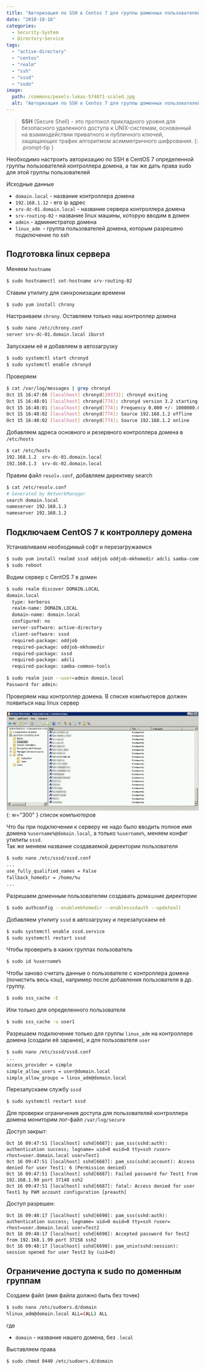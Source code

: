 ```yaml
---
title: "Авторизация по SSH в Centos 7 для группы доменных пользователей"
date: "2018-10-16"
categories: 
  - Security-System
  - Directory-Service
tags: 
  - "active-directory"
  - "centos"
  - "realm"
  - "ssh"
  - "sssd"
  - "sudo"
image:
  path: /commons/pexels-lukas-574071-scaled.jpg
  alt: "Авторизация по SSH в Centos 7 для группы доменных пользователей"
---
```


> **SSH** (Secure Shell) - это протокол прикладного уровня для безопасного удаленного доступа к UNIX-системам, основанный на взаимодействии приватного и публичного ключей, защищающих трафик алгоритмом асимметричного шифрования.
{: .prompt-tip }

Необходимо настроить авторизацию по SSH в CentOS 7 определенной группы пользователей контроллера домена, а так же дать права sudo для этой группы пользователей

Исходные данные

- `domain.local` - название контроллера домена
- `192.168.1.12` - его ip адрес
- `srv-dc-01.domain.local` - название сервера контроллера домена
- `srv-routing-02` - название linux машины, которую вводим в домен
- `admin` - администратор домена
- `linux_adm `- группа пользователей домена, которым разрешено подключение по ssh

## Подготовка linux сервера

Меняем `hostname`

```sh
$ sudo hostnamectl set-hostname srv-routing-02
```

Ставим утилиту для синхронизации времени

```sh
$ sudo yum install chrony
```

Настраиваем `chrony`. Оставляем только наш контроллер домена

```sh
$ sudo nano /etc/chrony.conf
server srv-dc-01.domain.local iburst
```

Запускаем её и добавляем в автозагрузку

```sh
$ sudo systemctl start chronyd 
$ sudo systemctl enable chronyd
```

Проверяем

```sh
$ cat /var/log/messages | grep chronyd
Oct 15 16:47:06 [localhost] chronyd[29373]: chronyd exiting
Oct 15 16:48:01 [localhost] chronyd[774]: chronyd version 3.2 starting (+CMDMON +NTP +REFCLOCK +RTC +PRIVDROP +SCFILTER +SECHASH +SIGND +ASYNCDNS +IPV6 +DEBUG)
Oct 15 16:48:01 [localhost] chronyd[774]: Frequency 0.000 +/- 1000000.000 ppm read from /var/lib/chrony/drift
Oct 15 16:48:02 [localhost] chronyd[774]: Source 192.168.1.2 offline
Oct 15 16:48:02 [localhost] chronyd[774]: Source 192.168.1.2 online
```

Добавляем адреса основного и резервного контроллера домена в `/etc/hosts`

```sh
$ cat /etc/hosts
192.168.1.2  srv-dc-01.domain.local
192.168.1.3  srv-dc-02.domain.local
```

Правим файл `resolv.conf`, добавляем директиву search

```sh
$ cat /etc/resolv.conf
# Generated by NetworkManager
search domain.local
nameserver 192.168.1.3
nameserver 192.168.1.2
```

## Подключаем CentOS 7 к контроллеру домена

Устанавливаем необходимый софт и перезагружаемся

```sh
$ sudo yum install realmd sssd oddjob oddjob-mkhomedir adcli samba-common samba-common-tools krb5-workstation openldap-clients policycoreutils-python
$ sudo reboot
```

Водим сервер с CentOS 7 в домен

```sh
$ sudo realm discover DOMAIN.LOCAL
domain.local
  type: kerberos
  realm-name: DOMAIN.LOCAL
  domain-name: domain.local
  configured: no
  server-software: active-directory
  client-software: sssd
  required-package: oddjob
  required-package: oddjob-mkhomedir
  required-package: sssd
  required-package: adcli
  required-package: samba-common-tools
```

```sh
$ sudo realm join --user=admin domain.local
Password for admin:
```

Проверяем наш контроллер домена. В списке компьютеров должен появиться наш linux сервер

![](/assets/img/posts/2018/10/16/2018-10-16_10-52.png){: w="300" }
_список компьютеров_

Что бы при подключении к серверу не надо было вводить полное имя домена `%username%@domain.local`, а только `%username%`, меняем конфиг утилиты `sssd`.  
Так же меняем название создаваемой директории пользователя

```sh
$ sudo nano /etc/sssd/sssd.conf
...
use_fully_qualified_names = False
fallback_homedir = /home/%u
...
```

Разрешаем доменным пользователям создавать домашние директории

```sh
$ sudo authconfig --enablemkhomedir --enablesssdauth --updateall
```

Добавляем утилиту `sssd` в автозагрузку и перезапускаем её

```sh
$ sudo systemctl enable sssd.service
$ sudo systemctl restart sssd
```

Чтобы проверить в каких группах пользователь

```sh
$ sudo id %username%
```

Чтобы заново считать данные о пользователе с контроллера домена (почистить весь кэш), например после добавления пользователя в др. группу.   

```sh
$ sudo sss_cache -E
```

Или только для определенного пользователя

```sh
$ sudo sss_cache -u user1
```

Разрешаем подключение только для группы `linux_adm` на контроллере домена (создали её заранее), и для пользователя `user`

```sh
$ sudo nano /etc/sssd/sssd.conf
...
access_provider = simple
simple_allow_users = user@domain.local
simple_allow_groups = linux_adm@domain.local
```

Перезапускаем службу `sssd`

```sh
$ sudo systemctl restart sssd
```

Для проверки ограничения доступа для пользователей контроллера домена мониторим лог-файл `/var/log/secure`

Доступ закрыт:

```
Oct 16 09:47:51 [localhost] sshd[6687]: pam_sss(sshd:auth): authentication success; logname= uid=0 euid=0 tty=ssh ruser= rhost=user.domain.local user=Test1
Oct 16 09:47:51 [localhost] sshd[6687]: pam_sss(sshd:account): Access denied for user Test1: 6 (Permission denied)
Oct 16 09:47:51 [localhost] sshd[6687]: Failed password for Test1 from 192.168.1.99 port 37140 ssh2
Oct 16 09:47:51 [localhost] sshd[6687]: fatal: Access denied for user Test1 by PAM account configuration [preauth]
```

Доступ разрешен:

```
Oct 16 09:48:17 [localhost] sshd[6690]: pam_sss(sshd:auth): authentication success; logname= uid=0 euid=0 tty=ssh ruser= rhost=user.domain.local user=Test2
Oct 16 09:48:17 [localhost] sshd[6690]: Accepted password for Test2 from 192.168.1.99 port 37158 ssh2
Oct 16 09:48:17 [localhost] sshd[6690]: pam_unix(sshd:session): session opened for user Test2 by (uid=0)
```

## Ограничение доступа к sudo по доменным группам

Создаем файл (имя файла должно быть без точек)

```sh
$ sudo nano /etc/sudoers.d/domain
%linux_adm@domain.local ALL=(ALL) ALL
```

где
- `domain` - название нашего домена, без `.local`

Выставляем права

```sh
$ sudo chmod 0440 /etc/sudoers.d/domain
```
